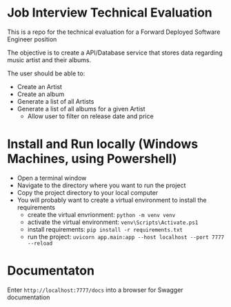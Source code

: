 # Job Interview Technical Evaluation
This is a repo for the technical evaluation for a Forward Deployed Software Engineer position 

The objective is to create a API/Database service that stores data regarding music artist and their albums.

The user should be able to:
- Create an Artist
- Create an album
- Generate a list of all Artists
- Generate a list of all albums for a given Artist
    - Allow user to filter on release date and price


# Install and Run locally (Windows Machines, using Powershell)
- Open a terminal window
- Navigate to the directory where you want to run the project
- Copy the project directory to your local computer
- You will probably want to create a virtual environment to install the requirements
    - create the virtual envrionment: `python -m venv venv`
    - activate the virtual environment: `venv\Scripts\Activate.ps1`
    - install requirements: `pip install -r requirements.txt`
    - run the project: `uvicorn app.main:app --host localhost --port 7777 --reload`

# Documentaton
Enter `http://localhost:7777/docs` into a browser for Swagger documentation